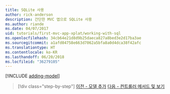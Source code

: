 ```yaml
---
title: SQLite 사용
author: rick-anderson
description: 간단한 MVC 앱으로 SQLite 사용
ms.author: riande
ms.date: 04/07/2017
uid: tutorials/first-mvc-app-xplat/working-with-sql
ms.openlocfilehash: 34cb64e21d8d9b25daeca827a8bed3e2d17ba3ae
ms.sourcegitcommit: a1afd04758e663d7062a5bfa8a0d4dca38f42afc
ms.translationtype: HT
ms.contentlocale: ko-KR
ms.lasthandoff: 06/20/2018
ms.locfileid: "36279105"
---
```

[!INCLUDE [adding-model](../../includes/mvc-intro/sql.md)]

> [!div class="step-by-step"]
> [이전 - 모델 추가](adding-model.md)
> [다음 - 컨트롤러 메서드 및 보기](controller-methods-views.md)
